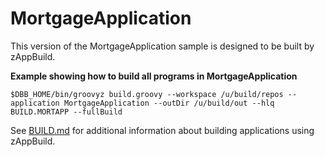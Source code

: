 # MortgageApplication
This version of the MortgageApplication sample is designed to be built by zAppBuild. 

**Example showing how to build all programs in MortgageApplication**
```
$DBB_HOME/bin/groovyz build.groovy --workspace /u/build/repos --application MortgageApplication --outDir /u/build/out --hlq BUILD.MORTAPP --fullBuild
```
See [BUILD.md](../../../BUILD.md) for additional information about building applications using zAppBuild.
